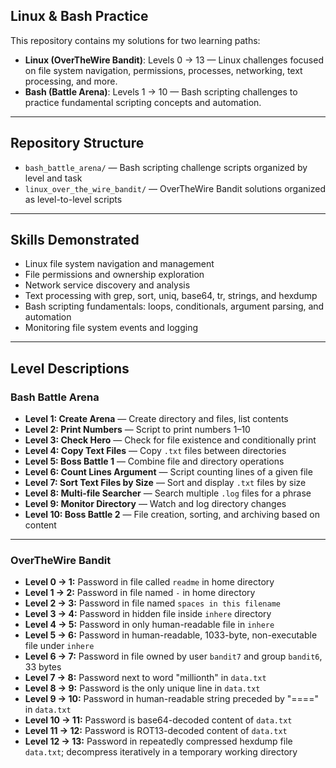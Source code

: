 ## Linux & Bash Practice

This repository contains my solutions for two learning paths:

- **Linux (OverTheWire Bandit)**: Levels 0 → 13 — Linux challenges focused on file system navigation, permissions, processes, networking, text processing, and more.
- **Bash (Battle Arena)**: Levels 1 → 10 — Bash scripting challenges to practice fundamental scripting concepts and automation.

---

## Repository Structure

- `bash_battle_arena/` — Bash scripting challenge scripts organized by level and task  
- `linux_over_the_wire_bandit/` — OverTheWire Bandit solutions organized as level-to-level scripts

---

## Skills Demonstrated

- Linux file system navigation and management  
- File permissions and ownership exploration  
- Network service discovery and analysis  
- Text processing with grep, sort, uniq, base64, tr, strings, and hexdump  
- Bash scripting fundamentals: loops, conditionals, argument parsing, and automation  
- Monitoring file system events and logging

---

## Level Descriptions

### Bash Battle Arena

- **Level 1: Create Arena** — Create directory and files, list contents  
- **Level 2: Print Numbers** — Script to print numbers 1–10  
- **Level 3: Check Hero** — Check for file existence and conditionally print  
- **Level 4: Copy Text Files** — Copy `.txt` files between directories  
- **Level 5: Boss Battle 1** — Combine file and directory operations  
- **Level 6: Count Lines Argument** — Script counting lines of a given file  
- **Level 7: Sort Text Files by Size** — Sort and display `.txt` files by size  
- **Level 8: Multi-file Searcher** — Search multiple `.log` files for a phrase  
- **Level 9: Monitor Directory** — Watch and log directory changes  
- **Level 10: Boss Battle 2** — File creation, sorting, and archiving based on content  

---

### OverTheWire Bandit

- **Level 0 → 1:** Password in file called `readme` in home directory  
- **Level 1 → 2:** Password in file named `-` in home directory  
- **Level 2 → 3:** Password in file named `spaces in this filename`  
- **Level 3 → 4:** Password in hidden file inside `inhere` directory  
- **Level 4 → 5:** Password in only human-readable file in `inhere`  
- **Level 5 → 6:** Password in human-readable, 1033-byte, non-executable file under `inhere`  
- **Level 6 → 7:** Password in file owned by user `bandit7` and group `bandit6`, 33 bytes  
- **Level 7 → 8:** Password next to word "millionth" in `data.txt`  
- **Level 8 → 9:** Password is the only unique line in `data.txt`  
- **Level 9 → 10:** Password in human-readable string preceded by "====" in `data.txt`  
- **Level 10 → 11:** Password is base64-decoded content of `data.txt`  
- **Level 11 → 12:** Password is ROT13-decoded content of `data.txt`  
- **Level 12 → 13:** Password in repeatedly compressed hexdump file `data.txt`; decompress iteratively in a temporary working directory  

